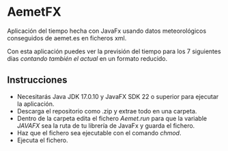 # AemetFX
Aplicación del tiempo hecha con JavaFx usando datos meteorológicos conseguidos de aemet.es en ficheros xml.

Con esta aplicación puedes ver la previsión del tiempo para los 7 siguientes dias *contando también el actual* en un formato reducido.

## Instrucciones
* Necesitarás Java JDK 17.0.10 y JavaFX SDK 22 o superior para ejecutar la aplicación.
* Descarga el repositorio como .zip y extrae todo en una carpeta.
* Dentro de la carpeta edita el fichero *Aemet.run* para que la variable *JAVAFX* sea la ruta de tu librería de JavaFx y guarda el fichero.
* Haz que el fichero sea ejecutable con el comando *chmod*.
* Ejecuta el fichero.
